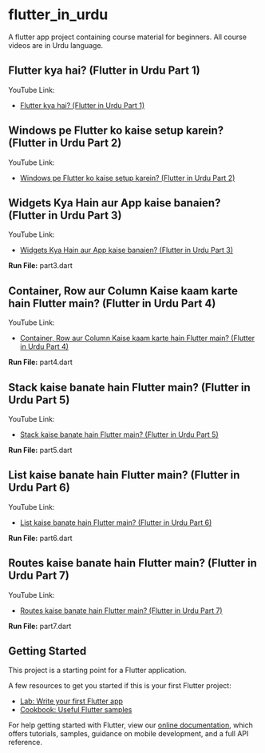 # flutter_in_urdu

A flutter app project containing course material for beginners. All course videos are in Urdu language.

## Flutter kya hai? (Flutter in Urdu Part 1)

YouTube Link:
- [Flutter kya hai? (Flutter in Urdu Part 1)](https://youtu.be/J7pb-778xVA)

## Windows pe Flutter ko kaise setup karein? (Flutter in Urdu Part 2) 

YouTube Link:
- [Windows pe Flutter ko kaise setup karein? (Flutter in Urdu Part 2)](https://youtu.be/PalaiUHixIM)

## Widgets Kya Hain aur App kaise banaien? (Flutter in Urdu Part 3)

YouTube Link:
- [Widgets Kya Hain aur App kaise banaien? (Flutter in Urdu Part 3)](https://youtu.be/OMNs2-nPXEI)

**Run File:** part3.dart

## Container, Row aur Column Kaise kaam karte hain Flutter main? (Flutter in Urdu Part 4)

YouTube Link:
- [Container, Row aur Column Kaise kaam karte hain Flutter main? (Flutter in Urdu Part 4)](https://youtu.be/4071M30x0CE)

**Run File:** part4.dart

## Stack kaise banate hain Flutter main? (Flutter in Urdu Part 5)

YouTube Link:
- [Stack kaise banate hain Flutter main? (Flutter in Urdu Part 5)](https://youtu.be/8oWZx3SIoFI)

**Run File:** part5.dart

## List kaise banate hain Flutter main? (Flutter in Urdu Part 6)

YouTube Link:
- [List kaise banate hain Flutter main? (Flutter in Urdu Part 6)](https://youtu.be/0qGlTMZOY8Q)

**Run File:** part6.dart

## Routes kaise banate hain Flutter main? (Flutter in Urdu Part 7)

YouTube Link:
- [Routes kaise banate hain Flutter main? (Flutter in Urdu Part 7)](https://youtu.be/d5uDbddaTjE)

**Run File:** part7.dart

## Getting Started

This project is a starting point for a Flutter application.

A few resources to get you started if this is your first Flutter project:

- [Lab: Write your first Flutter app](https://flutter.dev/docs/get-started/codelab)
- [Cookbook: Useful Flutter samples](https://flutter.dev/docs/cookbook)

For help getting started with Flutter, view our
[online documentation](https://flutter.dev/docs), which offers tutorials,
samples, guidance on mobile development, and a full API reference.

